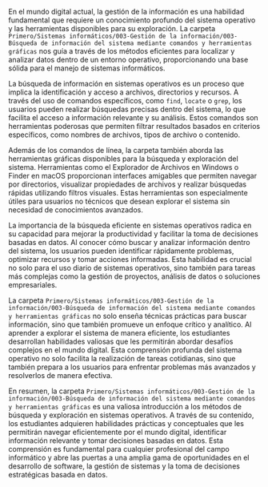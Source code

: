 En el mundo digital actual, la gestión de la información es una habilidad fundamental que requiere un conocimiento profundo del sistema operativo y las herramientas disponibles para su exploración. La carpeta `Primero/Sistemas informáticos/003-Gestión de la información/003-Búsqueda de información del sistema mediante comandos y herramientas gráficas` nos guía a través de los métodos eficientes para localizar y analizar datos dentro de un entorno operativo, proporcionando una base sólida para el manejo de sistemas informáticos.

La búsqueda de información en sistemas operativos es un proceso que implica la identificación y acceso a archivos, directorios y recursos. A través del uso de comandos específicos, como `find`, `locate` o `grep`, los usuarios pueden realizar búsquedas precisas dentro del sistema, lo que facilita el acceso a información relevante y su análisis. Estos comandos son herramientas poderosas que permiten filtrar resultados basados en criterios específicos, como nombres de archivos, tipos de archivo o contenido.

Además de los comandos de línea, la carpeta también aborda las herramientas gráficas disponibles para la búsqueda y exploración del sistema. Herramientas como el Explorador de Archivos en Windows o Finder en macOS proporcionan interfaces amigables que permiten navegar por directorios, visualizar propiedades de archivos y realizar búsquedas rápidas utilizando filtros visuales. Estas herramientas son especialmente útiles para usuarios no técnicos que desean explorar el sistema sin necesidad de conocimientos avanzados.

La importancia de la búsqueda eficiente en sistemas operativos radica en su capacidad para mejorar la productividad y facilitar la toma de decisiones basadas en datos. Al conocer cómo buscar y analizar información dentro del sistema, los usuarios pueden identificar rápidamente problemas, optimizar recursos y tomar acciones informadas. Esta habilidad es crucial no solo para el uso diario de sistemas operativos, sino también para tareas más complejas como la gestión de proyectos, análisis de datos o soluciones empresariales.

La carpeta `Primero/Sistemas informáticos/003-Gestión de la información/003-Búsqueda de información del sistema mediante comandos y herramientas gráficas` no solo enseña técnicas prácticas para buscar información, sino que también promueve un enfoque crítico y analítico. Al aprender a explorar el sistema de manera eficiente, los estudiantes desarrollan habilidades valiosas que les permitirán abordar desafíos complejos en el mundo digital. Esta comprensión profunda del sistema operativo no solo facilita la realización de tareas cotidianas, sino que también prepara a los usuarios para enfrentar problemas más avanzados y resolverlos de manera efectiva.

En resumen, la carpeta `Primero/Sistemas informáticos/003-Gestión de la información/003-Búsqueda de información del sistema mediante comandos y herramientas gráficas` es una valiosa introducción a los métodos de búsqueda y exploración en sistemas operativos. A través de su contenido, los estudiantes adquieren habilidades prácticas y conceptuales que les permitirán navegar eficientemente por el mundo digital, identificar información relevante y tomar decisiones basadas en datos. Esta comprensión es fundamental para cualquier profesional del campo informático y abre las puertas a una amplia gama de oportunidades en el desarrollo de software, la gestión de sistemas y la toma de decisiones estratégicas basada en datos.
